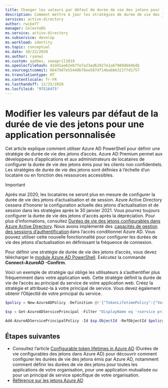 ```yaml
---
title: Changer les valeurs par défaut de durée de vie des jetons pour les applications Azure AD personnalisées
description: Comment mettre à jour les stratégies de durée de vie des jetons pour l’application que vous développez sur Azure AD
services: active-directory
author: rwike77
manager: CelesteDG
ms.service: active-directory
ms.subservice: develop
ms.workload: identity
ms.topic: conceptual
ms.date: 10/23/2020
ms.author: ryanwi
ms.custom: aaddev, seoapril2019
ms.openlocfilehash: 41dd1ae62e67fe7a23ad62927e1a67989d684bdb
ms.sourcegitcommit: 66479d7e55449b78ee587df14babb6321f7d1757
ms.translationtype: HT
ms.contentlocale: fr-FR
ms.lasthandoff: 12/15/2020
ms.locfileid: "97516475"
---
```

# <a name="how-to-change-the-token-lifetime-defaults-for-a-custom-developed-application"></a>Modifier les valeurs par défaut de la durée de vie des jetons pour une application personnalisée

Cet article explique comment utiliser Azure AD PowerShell pour définir une stratégie de durée de vie des jetons d’accès. Azure AD Premium permet aux développeurs d’applications et aux administrateurs de locataires de configurer la durée de vie des jetons émis pour les clients non confidentiels. Les stratégies de durée de vie des jetons sont définies à l’échelle d’un locataire ou en fonction des ressources accessibles.

> [!IMPORTANT]
> Après mai 2020, les locataires ne seront plus en mesure de configurer la durée de vie des jetons d’actualisation et de session.  Azure Active Directory cessera d’honorer la configuration actuelle des jetons d’actualisation et de session dans les stratégies après le 30 janvier 2021. Vous pourrez toujours configurer la durée de vie des jetons d'accès après la dépréciation. Pour plus d’informations, consultez [Durées de vie des jetons configurables dans Azure Active Directory](./active-directory-configurable-token-lifetimes.md).
> Nous avons implémenté des  [capacités de gestion des sessions d’authentification](../conditional-access/howto-conditional-access-session-lifetime.md) dans l’accès conditionnel Azure AD. Vous pouvez utiliser cette nouvelle fonctionnalité pour configurer les durées de vie des jetons d’actualisation en définissant la fréquence de connexion.  

Pour définir une stratégie de durée de vie des jetons d’accès, vous devez télécharger le [module Azure AD PowerShell](https://www.powershellgallery.com/packages/AzureADPreview).
Exécutez la commande **Connect-AzureAD -Confirm**.

Voici un exemple de stratégie qui oblige les utilisateurs à s’authentifier plus fréquemment dans votre application web. Cette stratégie définit la durée de vie de l’accès au principal du service de votre application web. Créez la stratégie et attribuez-la à votre principal de service. Vous devez également obtenir l’ObjectId de votre principal du service.

```powershell
$policy = New-AzureADPolicy -Definition @('{"TokenLifetimePolicy":{"Version":1,"AccessTokenLifetime":"02:00:00"}}') -DisplayName "WebPolicyScenario" -IsOrganizationDefault $false -Type "TokenLifetimePolicy"

$sp = Get-AzureADServicePrincipal -Filter "DisplayName eq '<service principal display name>'"

Add-AzureADServicePrincipalPolicy -Id $sp.ObjectId -RefObjectId $policy.Id
```

## <a name="next-steps"></a>Étapes suivantes

* Consultez l’article [Configurable token lifetimes in Azure AD](./active-directory-configurable-token-lifetimes.md) (Durées de vie configurables des jetons dans Azure AD) pour découvrir comment configurer les durées de vie des jetons émis par Azure AD, notamment comment définir les durées de vie des jetons pour toutes les applications de votre organisation, pour une application mutualisée ou pour un principal de service spécifique de votre organisation. 
* [Référence sur les jetons Azure AD](./id-tokens.md)
